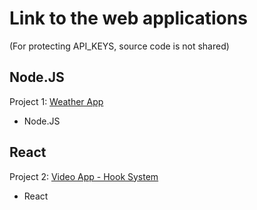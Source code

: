 # Link to the web applications
(For protecting API_KEYS, source code is not shared)

## Node.JS
Project 1: [Weather App](https://maziar-weather-application.herokuapp.com)

- Node.JS

  
## React 
Project 2: [Video App - Hook System](https://videos-hooks-tawny-three-28.vercel.app)

- React

